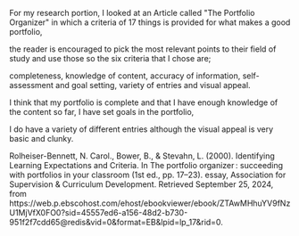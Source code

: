 For my research portion, I looked at an Article called "The Portfolio Organizer" in which a criteria of 17 things is provided for what makes a good portfolio,
<p> the reader is encouraged to pick the most relevant points to their field of study and use those so the six criteria that I chose are; </p>
<p> completeness, knowledge of content, accuracy of information, self-assessment and goal setting, variety of entries and visual appeal.</p>
<p> I think that my portfolio is complete and that I have enough knowledge of the content so far, I have set goals in the portfolio, </p>
<p> I do have a variety of different entries although the visual appeal is very basic and clunky.</p>
<p>Rolheiser-Bennett, N. Carol., Bower, B., & Stevahn, L. (2000). Identifying Learning Expectations and Criteria. In The portfolio organizer : succeeding with portfolios in your classroom (1st ed., pp. 17–23). essay, Association for Supervision & Curriculum Development. Retrieved September 25, 2024, from https://web.p.ebscohost.com/ehost/ebookviewer/ebook/ZTAwMHhuYV9fNzU1MjVfX0FO0?sid=45557ed6-a156-48d2-b730-951f2f7cdd65@redis&vid=0&format=EB&lpid=lp_17&rid=0. </p>